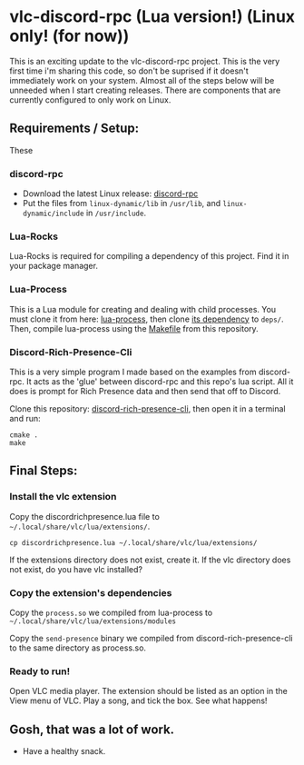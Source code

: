 # vlc-discord-rpc (Lua version!) (Linux only! (for now))
This is an exciting update to the vlc-discord-rpc project. This is the very first time i'm sharing this code, so don't be suprised if it doesn't immediately work on your system. Almost all of the steps below will be unneeded when I start creating releases. There are components that are currently configured to only work on Linux.

## Requirements / Setup:
These
### discord-rpc
 - Download the latest Linux release: [discord-rpc](https://github.com/discordapp/discord-rpc/releases)
 - Put the files from `linux-dynamic/lib` in `/usr/lib`, and `linux-dynamic/include` in `/usr/include`.
### Lua-Rocks
Lua-Rocks is required for compiling a dependency of this project. Find it in your package manager.
### Lua-Process
This is a Lua module for creating and dealing with child processes. You must clone it from here: [lua-process](https://github.com/mah0x211/lua-process/), then clone [its dependency](https://github.com/mah0x211/lauxhlib/) to `deps/`. Then, compile lua-process using the [Makefile](./Makefile) from this repository.
### Discord-Rich-Presence-Cli
This is a very simple program I made based on the examples from discord-rpc. It acts as the 'glue' between discord-rpc and this repo's lua script. All it does is prompt for Rich Presence data and then send that off to Discord.

Clone this repository: [discord-rich-presence-cli](https://github.com/Pigpog/discord-rich-presence-cli), then open it in a terminal and run:
```
cmake .
make
```


## Final Steps:
### Install the vlc extension
Copy the discordrichpresence.lua file to `~/.local/share/vlc/lua/extensions/`.
```
cp discordrichpresence.lua ~/.local/share/vlc/lua/extensions/
```
If the extensions directory does not exist, create it. If the vlc directory does not exist, do you have vlc installed?

### Copy the extension's dependencies
Copy the `process.so` we compiled from lua-process to `~/.local/share/vlc/lua/extensions/modules`

Copy the `send-presence` binary we compiled from discord-rich-presence-cli to the same directory as process.so.

### Ready to run!
Open VLC media player. The extension should be listed as an option in the View menu of VLC. Play a song, and tick the box. See what happens!

## Gosh, that was a lot of work.
 - Have a healthy snack.
